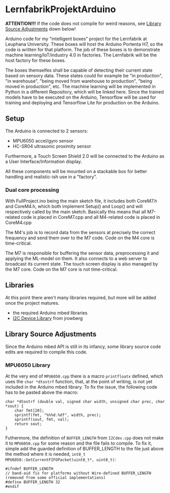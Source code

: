 # LernfabrikProjektArduino

__ATTENTION!!!__ If the code does not compile for weird reasons, see [Library Source Adjustments](#Library-Source-Adjustments) down below!

Arduino code for my "intelligent boxes" project for the Lernfabrik at Leuphana University. These boxes will host the Arduino Portenta H7, so the code is written for that platform. The job of these boxes is to demonstrate machine learning/IoT/industry 4.0 in factories. The Lernfabrik will be the host factory for these boxes.

The boxes themselfes shall be capable of detecting their current state based on sensory data. These states could for example be "in production", "in warehouse", "being moved from warehouse to production", "being moved in production", etc. The machine learning will be implemented in Python in a different Repository, which will be linked here. Since the trained models have to be executed on the Arduino, Tensorflow will be used for training and deploying and Tensorflow Lite for production on the Arduino.

## Setup
The Arduino is connected to 2 sensors:
- MPU6050 accel/gyro sensor
- HC-SR04 ultrasonic proximity sensor

Furthermore, a Touch Screen Shield 2.0 will be connected to the Arduino as a User Interface/Information display.

All these components will be mounted on a stackable box for better handling and realistic-ish use in a "factory".

### Dual core processing
With FullProject.ino being the main sketch file, it includes both CoreM7.h and CoreM4.h, which both implement Setup() and Loop() and will respectively called by the main sketch. Basically this means that all M7-related code is placed in CoreM7.cpp and all M4-related code is placed in CoreM4.cpp

The M4's job is to record data from the sensors at precisely the correct frequency and send them over to the M7 code. Code on the M4 core is time-critical.

The M7 is responsible for buffering the sensor data, preprocessing it and applying the ML-model on them. It also connects to a web server to broadcast its current state. The touch screen display is also managed by the M7 core. Code on the M7 core is not time-critical.

## Libraries
At this point there aren't many libraries required, but more will be added once the project matures.
- the required Arduino mbed libraries
- [I2C Device Library](https://github.com/jrowberg/i2cdevlib) from jrowberg

## Library Source Adjustments
Since the Arduino mbed API is still in its infancy, some library source code edits are required to compile this code.

### MPU6050 Library
At the very end of `MPU6050.cpp` there is a macro `printfloatx` defined, which uses the `char *dtostrf` function, that, at the point of writing, is not yet included in the Arduino mbed library. To fix the issue, the following code has to be pasted above the macro:

    char *dtostrf (double val, signed char width, unsigned char prec, char *sout) {
	    char fmt[20];
	    sprintf(fmt, "%%%d.%df", width, prec);
	    sprintf(sout, fmt, val);
	    return sout;
    }

Futhermore, the definition of `BUFFER_LENGTH` from `I2Cdev.cpp` does not make it to `MPU6050.cpp` for some reason and the file fails to compile. To fix it, simple add the guarded definition of BUFFER_LENGTH to the file just above the method where it is needed, `int8_t MPU6050::GetCurrentFIFOPacket(uint8_t*, uint8_t)`:

    #ifndef BUFFER_LENGTH
    // band-aid fix for platforms without Wire-defined BUFFER_LENGTH (removed from some official implementations)
    #define BUFFER_LENGTH 32
    #endif

